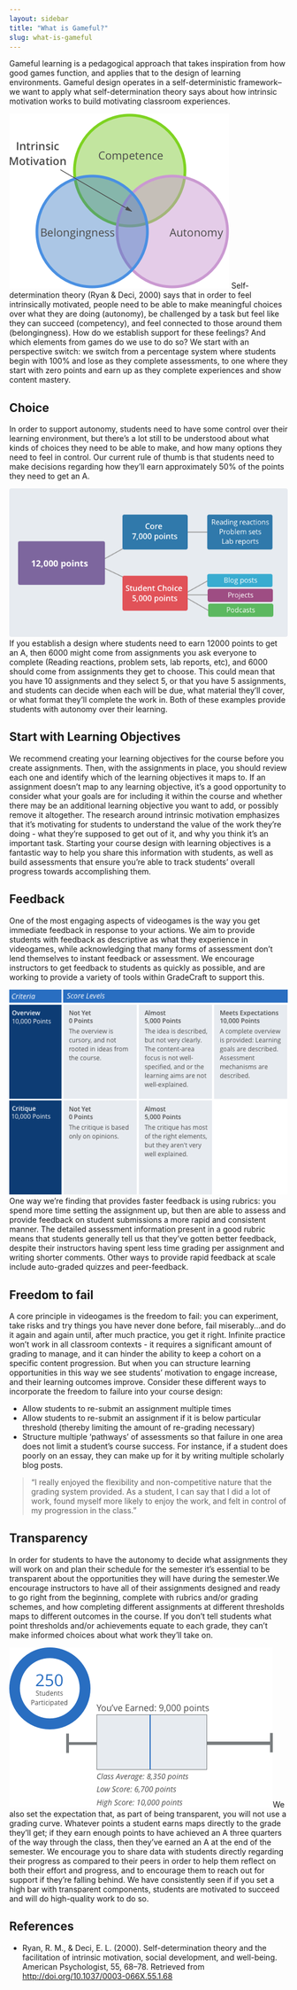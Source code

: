 ```yaml
---
layout: sidebar
title: "What is Gameful?"
slug: what-is-gameful
---
```

Gameful learning is a pedagogical approach that takes inspiration from how good games function, and applies that to the design of learning environments. Gameful design operates in a self-deterministic framework–we want to apply what self-determination theory says about how intrinsic motivation works to build motivating classroom experiences.

<img class="inline-img medium left" src="../img/sdt.png" alt="Self-determination Theory"> Self-determination theory (Ryan & Deci, 2000) says that in order to feel intrinsically motivated, people need to be able to make meaningful choices over what they are doing (autonomy), be challenged by a task but feel like they can succeed (competency), and feel connected to those around them (belongingness). How do we establish support for these feelings? And which elements from games do we use to do so? We start with an perspective switch: we switch from a percentage system where students begin with 100% and lose as they complete assessments, to one where they start with zero points and earn up as they complete experiences and show content mastery.


## Choice
In order to support autonomy, students need to have some control over their learning environment, but there’s a lot still to be understood about what kinds of choices they need to be able to make, and how many options they need to feel in control. Our current rule of thumb is that students need to make decisions regarding how they’ll earn approximately 50% of the points they need to get an A.

<img class="inline-img right xlarge" src="../img/choice-illustration.png" alt="choice">If you establish a design where students need to earn 12000 points to get an A, then 6000 might come from assignments you ask everyone to complete (Reading reactions, problem sets, lab reports, etc), and 6000 should come from assignments they get to choose. This could mean that you have 10 assignments and they select 5, or that you have 5 assignments, and students can decide when each will be due, what material they’ll cover, or what format they’ll complete the work in. Both of these examples provide students with autonomy over their learning.


## Start with Learning Objectives
We recommend creating your learning objectives for the course before you create assignments. Then, with the assignments in place, you should review each one and identify which of the learning objectives it maps to. If an assignment doesn’t map to any learning objective, it’s a good opportunity to consider what your goals are for including it within the course and whether there may be an additional learning objective you want to add, or possibly remove it altogether. The research around intrinsic motivation emphasizes that it’s motivating for students to understand the value of the work they’re doing - what they’re supposed to get out of it, and why you think it’s an important task. Starting your course design with learning objectives is a fantastic way to help you share this information with students, as well as build assessments that ensure you’re able to track students’ overall progress towards accomplishing them.


## Feedback
One of the most engaging aspects of videogames is the way you get immediate feedback in response to your actions. We aim to provide students with feedback as descriptive as what they experience in videogames, while acknowledging that many forms of assessment don’t lend themselves to instant feedback or assessment. We encourage instructors to get feedback to students as quickly as possible, and are working to provide a variety of tools within GradeCraft to support this.

<img class="inline-img left medium" src="../img/rubric.png" alt="rubric">One way we’re finding that provides faster feedback is using rubrics: you spend more time setting the assignment up, but then are able to assess and provide feedback on student submissions a more rapid and consistent manner. The detailed assessment information present in a good rubric means that students generally tell us that they’ve gotten better feedback, despite their instructors having spent less time grading per assignment and writing shorter comments. Other ways to provide rapid feedback at scale include auto-graded quizzes and peer-feedback.


## Freedom to fail
A core principle in videogames is the freedom to fail: you can experiment, take risks and try things you have never done before, fail miserably...and do it again and again until, after much practice, you get it right. Infinite practice won’t work in all classroom contexts - it requires a significant amount of grading to manage, and it can hinder the ability to keep a cohort on a specific content progression. But when you can structure learning opportunities in this way we see students’ motivation to engage increase, and their learning outcomes improve. Consider these different ways to incorporate the freedom to failure into your course design:


  -  Allow students to re-submit an assignment multiple times
  -  Allow students to re-submit an assignment if it is below particular threshold (thereby limiting the amount of re-grading necessary)
  -  Structure multiple ‘pathways’ of assessments so that failure in one area does not limit a student’s course success. For instance, if a student does poorly on an essay, they can make up for it by writing multiple scholarly blog posts.

> “I really enjoyed the flexibility and non-competitive nature that the grading system provided. As a student, I can say that I did a lot of work, found myself more likely to enjoy the work, and felt in control of my progression in the class.”

## Transparency
In order for students to have the autonomy to decide what assignments they will work on and plan their schedule for the semester it’s essential to be transparent about the opportunities they will have during the semester.We encourage instructors to have all of their assignments designed and ready to go right from the beginning, complete with rubrics and/or grading schemes, and how completing different assignments at different thresholds maps to different outcomes in the course. If you don’t tell students what point thresholds and/or achievements equate to each grade, they can’t make informed choices about what work they’ll take on.


<img class="inline-img right large" src="../img/student-analytics.png" alt="analytics">We also set the expectation that, as part of being transparent, you will not use a grading curve. Whatever points a student earns maps directly to the grade they’ll get; if they earn enough points to have achieved an A three quarters of the way through the class, then they’ve earned an A at the end of the semester. We encourage you to share data with students directly regarding their progress as compared to their peers in order to help them reflect on both their effort and progress, and to encourage them to reach out for support if they’re falling behind. We have consistently seen if if you set a high bar with transparent components, students are motivated to succeed and will do high-quality work to do so.

## References
- Ryan, R. M., & Deci, E. L. (2000). Self-determination theory and the facilitation of intrinsic motivation, social development, and well-being. American Psychologist, 55, 68–78. Retrieved from http://doi.org/10.1037/0003-066X.55.1.68
